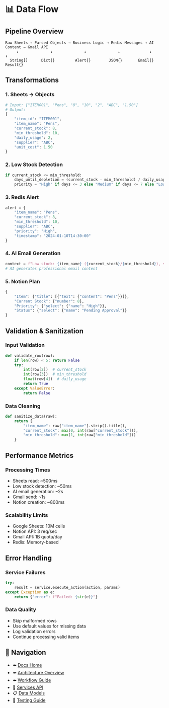 # 📊 Data Flow

## Pipeline Overview

```
Raw Sheets → Parsed Objects → Business Logic → Redis Messages → AI Content → Gmail API
     ↓              ↓              ↓              ↓             ↓           ↓
  String[]      Dict{}         Alert{}        JSON{}       Email{}    Result{}
```

## Transformations

### 1. Sheets → Objects
```python
# Input: ["ITEM001", "Pens", "8", "10", "2", "ABC", "1.50"]
# Output:
{
    "item_id": "ITEM001",
    "item_name": "Pens",
    "current_stock": 8,
    "min_threshold": 10,
    "daily_usage": 2,
    "supplier": "ABC",
    "unit_cost": 1.50
}
```

### 2. Low Stock Detection
```python
if current_stock <= min_threshold:
    days_until_depletion = (current_stock - min_threshold) / daily_usage
    priority = "High" if days <= 3 else "Medium" if days <= 7 else "Low"
```

### 3. Redis Alert
```python
alert = {
    "item_name": "Pens",
    "current_stock": 8,
    "min_threshold": 10,
    "supplier": "ABC",
    "priority": "High",
    "timestamp": "2024-01-10T14:30:00"
}
```

### 4. AI Email Generation
```python
context = f"Low stock: {item_name} ({current_stock}/{min_threshold}), supplier {supplier}"
# AI generates professional email content
```

### 5. Notion Plan
```python
{
    "Item": {"title": [{"text": {"content": "Pens"}}]},
    "Current Stock": {"number": 8},
    "Priority": {"select": {"name": "High"}},
    "Status": {"select": {"name": "Pending Approval"}}
}
```

## Validation & Sanitization

### Input Validation
```python
def validate_row(row):
    if len(row) < 5: return False
    try:
        int(row[2])  # current_stock
        int(row[3])  # min_threshold  
        float(row[4])  # daily_usage
        return True
    except ValueError:
        return False
```

### Data Cleaning
```python
def sanitize_data(raw):
    return {
        "item_name": raw["item_name"].strip().title(),
        "current_stock": max(0, int(raw["current_stock"])),
        "min_threshold": max(1, int(raw["min_threshold"]))
    }
```

## Performance Metrics

### Processing Times
- Sheets read: ~500ms
- Low stock detection: ~50ms  
- AI email generation: ~2s
- Gmail send: ~1s
- Notion creation: ~800ms

### Scalability Limits
- Google Sheets: 10M cells
- Notion API: 3 req/sec
- Gmail API: 1B quota/day
- Redis: Memory-based

## Error Handling

### Service Failures
```python
try:
    result = service.execute_action(action, params)
except Exception as e:
    return {"error": f"Failed: {str(e)}"}
```

### Data Quality
- Skip malformed rows
- Use default values for missing data
- Log validation errors
- Continue processing valid items

## 🔗 Navigation
- ⬅️ [Docs Home](../README.md)
- ⬅️ [Architecture Overview](system-overview.md)
- ⬅️ [Workflow Guide](workflow.md)
- 🔧 [Services API](../api/services.md)
- 📋 [Data Models](../api/models.md)
- 🧪 [Testing Guide](../api/testing.md)